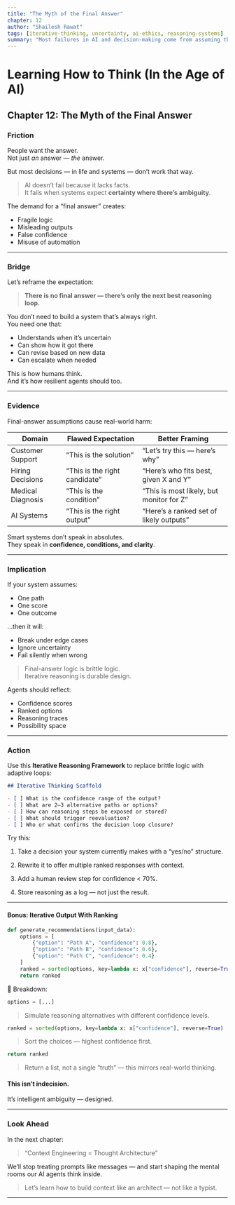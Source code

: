 ```yaml
---
title: "The Myth of the Final Answer"
chapter: 12
author: "Shailesh Rawat"
tags: [iterative-thinking, uncertainty, ai-ethics, reasoning-systems]
summary: "Most failures in AI and decision-making come from assuming there’s a single right answer. This chapter debunks that mindset and shows how to build for iterative reasoning and evolving clarity."
---
```


# Learning How to Think (In the Age of AI)

## Chapter 12: The Myth of the Final Answer

### Friction

People want the answer.  
Not just *an* answer — *the* answer.

But most decisions — in life and systems — don’t work that way.

> AI doesn’t fail because it lacks facts.  
> It fails when systems expect **certainty where there’s ambiguity**.

The demand for a “final answer” creates:
- Fragile logic  
- Misleading outputs  
- False confidence  
- Misuse of automation

---

### Bridge

Let’s reframe the expectation:

> **There is no final answer — there’s only the next best reasoning loop.**

You don’t need to build a system that’s always right.  
You need one that:
- Understands when it’s uncertain  
- Can show how it got there  
- Can revise based on new data  
- Can escalate when needed

This is how humans think.  
And it’s how resilient agents should too.

---

### Evidence

Final-answer assumptions cause real-world harm:

| Domain            | Flawed Expectation                | Better Framing                           |
|-------------------|----------------------------------|-------------------------------------------|
| Customer Support  | “This is the solution”           | “Let’s try this — here’s why”             |
| Hiring Decisions  | “This is the right candidate”    | “Here’s who fits best, given X and Y”     |
| Medical Diagnosis | “This is the condition”          | “This is most likely, but monitor for Z”  |
| AI Systems        | “This is the right output”       | “Here’s a ranked set of likely outputs”   |

Smart systems don’t speak in absolutes.  
They speak in **confidence, conditions, and clarity**.

---

### Implication

If your system assumes:
- One path  
- One score  
- One outcome

…then it will:
- Break under edge cases  
- Ignore uncertainty  
- Fail silently when wrong

> Final-answer logic is brittle logic.  
> Iterative reasoning is durable design.

Agents should reflect:
- Confidence scores  
- Ranked options  
- Reasoning traces  
- Possibility space

---

### Action

Use this **Iterative Reasoning Framework** to replace brittle logic with adaptive loops:

```markdown
## Iterative Thinking Scaffold

- [ ] What is the confidence range of the output?
- [ ] What are 2–3 alternative paths or options?
- [ ] How can reasoning steps be exposed or stored?
- [ ] What should trigger reevaluation?
- [ ] Who or what confirms the decision loop closure?
```

Try this:

1. Take a decision your system currently makes with a “yes/no” structure.


2. Rewrite it to offer multiple ranked responses with context.


3. Add a human review step for confidence < 70%.


4. Store reasoning as a log — not just the result.




---

#### Bonus: Iterative Output With Ranking

```python
def generate_recommendations(input_data):
    options = [
        {"option": "Path A", "confidence": 0.8},
        {"option": "Path B", "confidence": 0.6},
        {"option": "Path C", "confidence": 0.4}
    ]
    ranked = sorted(options, key=lambda x: x["confidence"], reverse=True)
    return ranked
``` 

🧠 Breakdown:

```python
options = [...]
```

> Simulate reasoning alternatives with different confidence levels.


```python
ranked = sorted(options, key=lambda x: x["confidence"], reverse=True)
```

> Sort the choices — highest confidence first.


```python
return ranked
```

> Return a list, not a single “truth” — this mirrors real-world thinking.



#### This isn’t indecision.
It’s intelligent ambiguity — designed.


---

### Look Ahead

In the next chapter:

> “Context Engineering = Thought Architecture”



We’ll stop treating prompts like messages — and start shaping the mental rooms our AI agents think inside.

> Let’s learn how to build context like an architect — not like a typist.




---


